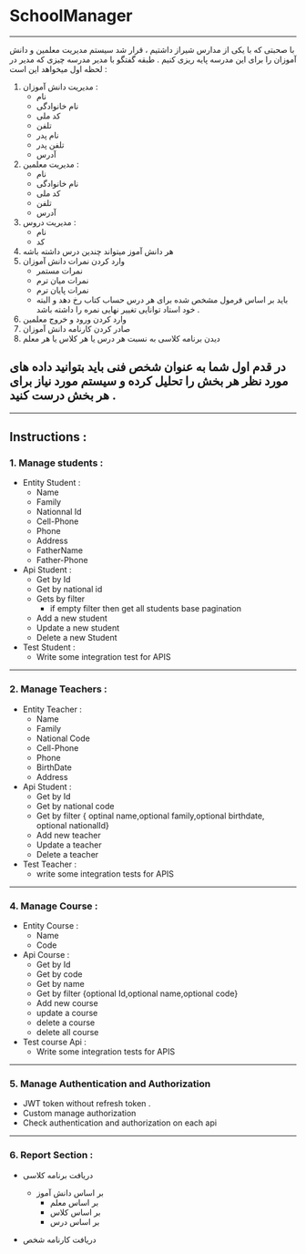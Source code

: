 # SchoolManager
------------------------------------
با صحبتی که با یکی از مدارس شیراز داشتیم ، قرار شد سیستم مدیریت معلمین و دانش آموزان را برای این مدرسه پایه ریزی کنیم . طبقه گفتگو با مدیر مدرسه چیزی که مدیر در لحظه اول میخواهد این است : 
1. مدیریت دانش آموزان :
     - نام
     - نام خانوادگی
     - کد ملی
     - تلفن
     - نام پدر
     - تلفن پدر
     - آدرس
3. مدیریت معلمین :
     - نام
     - نام خانوادگی
     - کد ملی
     - تلفن
     - آدرس
5. مدیریت دروس :
     - نام
     - کد
6. هر دانش آموز میتواند چندین درس داشته باشه
7. وارد کردن نمرات دانش آموزان
     - نمرات مستمر
     - نمرات میان ترم
     - نمرات پایان ترم
     - باید بر اساس فرمول مشخص شده برای هر درس حساب کتاب رخ دهد و البته خود استاد توانایی تغییر نهایی نمره را داشته باشد . 
9. وارد کردن ورود و خروج معلمین
10. صادر کردن کارنامه دانش آموزان
11. دیدن برنامه کلاسی به نسبت هر درس یا هر کلاس یا هر معلم

## در قدم اول شما به عنوان شخص فنی باید بتوانید داده های مورد نظر هر بخش را تحلیل کرده و سیستم مورد نیاز برای هر بخش درست کنید . 

----------------------------------------------------
## Instructions :  
### 1. Manage students : 
- Entity Student :
  - Name
  - Family
  - Nationnal Id
  - Cell-Phone
  - Phone
  - Address
  - FatherName
  - Father-Phone
- Api Student :
    - Get by Id
    - Get by national id
    - Gets by filter
        - if empty filter then get all students base pagination
    - Add a new student
    - Update a new student
    - Delete a new Student
- Test Student :
    - Write some integration test for APIS
---------------------------------------------------------------------------
### 2. Manage Teachers : 
- Entity Teacher :
    - Name
    - Family
    - National Code
    - Cell-Phone
    - Phone
    - BirthDate
    - Address
- Api Student :
    - Get by Id
    - Get by national code
    - Get by filter
        { optinal name,optional family,optional birthdate, optional nationalId}
    - Add new teacher
    - Update a teacher
    - Delete a teacher
- Test Teacher :
    - write some integration tests for APIS
----------------------------------------------------------------------------
### 4. Manage Course :
- Entity Course :
    - Name
    - Code
- Api Course :
    - Get by Id
    - Get by code
    - Get by name
    - Get by filter {optional Id,optional name,optional code}
    - Add new course
    - update a course
    - delete a course
    - delete all course
- Test course Api :
    - Write some integration tests for APIS
--------------------------------------------------------------------------------
### 5. Manage Authentication and Authorization
- JWT token without refresh token .
- Custom manage authorization
- Check authentication and authorization on each api
---------------------------------------------------------------------------------
### 6. Report Section : 
-  دریافت برنامه کلاسی
    - بر اساس دانش آموز
      - بر اساس معلم
      - بر اساس کلاس
      - بر اساس درس

- دریافت کارنامه شخص
  
